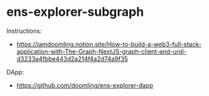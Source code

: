 # ens-explorer-subgraph

Instructions:
- https://iamdoomling.notion.site/How-to-build-a-web3-full-stack-application-with-The-Graph-NextJS-graph-client-and-urql-d3233a4fbbe443d2a214f4a2d74a9f35

DApp:
- https://github.com/doomling/ens-explorer-dapp
